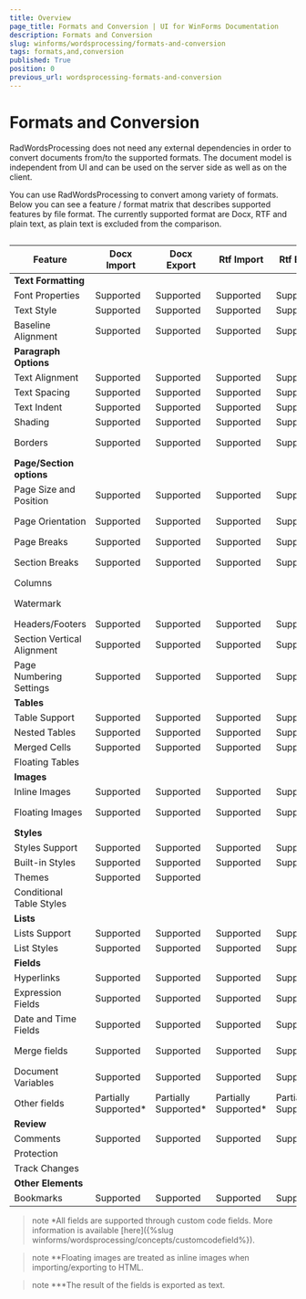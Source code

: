```yaml
---
title: Overview
page_title: Formats and Conversion | UI for WinForms Documentation
description: Formats and Conversion
slug: winforms/wordsprocessing/formats-and-conversion
tags: formats,and,conversion
published: True
position: 0
previous_url: wordsprocessing-formats-and-conversion
---
```


# Formats and Conversion



RadWordsProcessing does not need any external dependencies in order to convert documents from/to the supported formats. The document model is independent from UI and can be used on the server side as well as on the client.
      

You can use RadWordsProcessing to convert among variety of formats. Below you can see a feature / format matrix that describes supported features by file format. The currently supported format are Docx, RTF and plain text, as plain text is excluded from the comparison.
      

## 


| Feature | Docx Import | Docx Export | Rtf Import | Rtf Export | Html Import | Html Export | Pdf Export |
| ------ | ------ | ------ | ------ | ------ | ------ | ------ | ------ |
| __Text Formatting__ ||||||||
|Font Properties|Supported|Supported|Supported|Supported|Supported|Supported|Supported|
|Text Style|Supported|Supported|Supported|Supported|Supported|Supported|Supported|
|Baseline Alignment|Supported|Supported|Supported|Supported|Supported|Supported|Supported|
| __Paragraph Options__ ||||||||
|Text Alignment|Supported|Supported|Supported|Supported|Supported|Supported|Supported|
|Text Spacing|Supported|Supported|Supported|Supported|Supported|Supported|Supported|
|Text Indent|Supported|Supported|Supported|Supported|Supported|Supported|Supported|
|Shading|Supported|Supported|Supported|Supported|Supported|Supported||
|Borders|Supported|Supported|Supported|Supported|Not applicable|Not applicable||
| __Page/Section options__ ||||||||
|Page Size and Position|Supported|Supported|Supported|Supported|Not applicable|Not applicable|Supported|
|Page Orientation|Supported|Supported|Supported|Supported|Not applicable|Not applicable|Supported|
|Page Breaks|Supported|Supported|Supported|Supported|||Supported|
|Section Breaks|Supported|Supported|Supported|Supported|Not applicable|Not applicable|Supported|
|Columns||||||||
|Watermark|||||Not applicable|Not applicable||
|Headers/Footers|Supported|Supported|Supported|Supported|||Supported|
|Section Vertical Alignment|Supported|Supported|Supported|Supported|Not applicable|Not applicable||
|Page Numbering Settings|Supported|Supported|Supported|Supported|Not applicable|Not applicable|Supported|
| __Tables__ ||||||||
|Table Support|Supported|Supported|Supported|Supported|Supported|Supported|Supported|
|Nested Tables|Supported|Supported|Supported|Supported|Supported|Supported|Supported|
|Merged Cells|Supported|Supported|Supported|Supported|Supported|Supported|Supported|
|Floating Tables||||||||
| __Images__ ||||||||
|Inline Images|Supported|Supported|Supported|Supported|Supported|Supported|Supported|
|Floating Images|Supported|Supported|Supported|Supported|Partially Supported**|Partially Supported**||
| __Styles__ ||||||||
|Styles Support|Supported|Supported|Supported|Supported|Supported|Supported|Supported|
|Built-in Styles|Supported|Supported|Supported|Supported|Supported|Supported|Supported|
|Themes|Supported|Supported|||Supported|Supported|Supported|
|Conditional Table Styles||||||||
| __Lists__ ||||||||
|Lists Support|Supported|Supported|Supported|Supported|Supported|Supported|Supported|
|List Styles|Supported|Supported|Supported|Supported|Supported|Supported|Supported|
| __Fields__ ||||||||
|Hyperlinks|Supported|Supported|Supported|Supported|Supported|Supported|Supported|
|Expression Fields|Supported|Supported|Supported|Supported|Supported|Supported|Supported|
|Date and Time Fields|Supported|Supported|Supported|Supported|Not applicable|Partially Supported***|Partially Supported***|
|Merge fields|Supported|Supported|Supported|Supported|Not applicable|Partially Supported***|Partially Supported***|
|Document Variables|Supported|Supported|Supported|Supported|Not applicable|Partially Supported***|Partially Supported***|
|Other fields|Partially Supported*|Partially Supported*|Partially Supported*|Partially Supported*|Not applicable|Partially Supported***|Partially Supported***|
| __Review__ ||||||||
|Comments|Supported|Supported|Supported|Supported||||
|Protection|||||||Not applicable|
|Track Changes||||||||
| __Other Elements__ ||||||||
|Bookmarks|Supported|Supported|Supported|Supported||||

>note *All fields are supported through custom code fields. More information is available [here]({%slug winforms/wordsprocessing/concepts/customcodefield%}).
>


>note **Floating images are treated as inline images when importing/exporting to HTML.
>


>note ***The result of the fields is exported as text.
>

